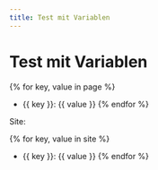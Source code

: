 ```yaml
---
title: Test mit Variablen
---
```


# Test mit Variablen

{% for key, value in page %}
 - {{ key }}: {{ value }}
{% endfor %}

Site:

{% for key, value in site %}
 - {{ key }}: {{ value }}
{% endfor %}

